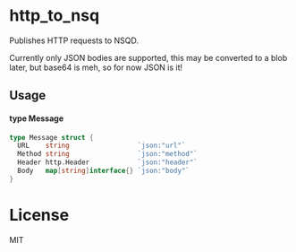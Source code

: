 # http_to_nsq

 Publishes HTTP requests to NSQD.

 Currently only JSON bodies are supported, this may be converted to a blob later, but base64 is meh, so for now JSON is it!

## Usage

#### type Message

```go
type Message struct {
  URL    string                 `json:"url"`
  Method string                 `json:"method"`
  Header http.Header            `json:"header"`
  Body   map[string]interface{} `json:"body"`
}
```

# License

MIT
